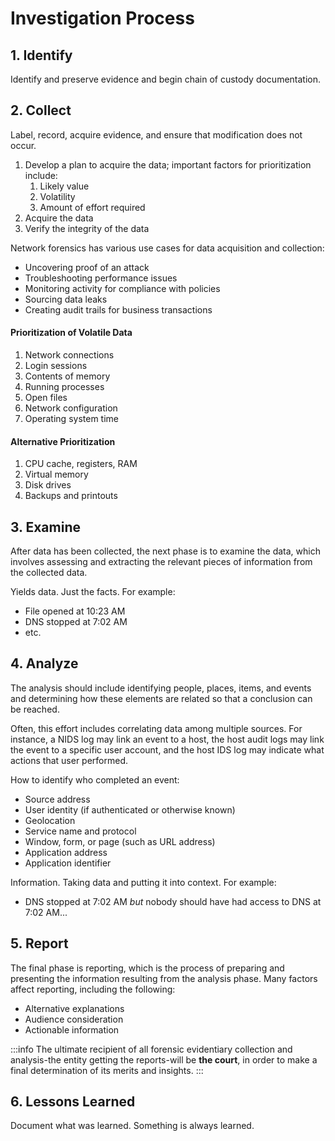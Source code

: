 # Investigation Process

## 1. Identify

Identify and preserve evidence and begin chain of custody documentation.

## 2. Collect

Label, record, acquire evidence, and ensure that modification does not occur.

1. Develop a plan to acquire the data; important factors for prioritization include:
   1. Likely value
   2. Volatility
   3. Amount of effort required
2. Acquire the data
3. Verify the integrity of the data

Network forensics has various use cases for data acquisition and collection:

* Uncovering proof of an attack
* Troubleshooting performance issues
* Monitoring activity for compliance with policies
* Sourcing data leaks
* Creating audit trails for business transactions

#### Prioritization of Volatile Data

1. Network connections
2. Login sessions
3. Contents of memory
4. Running processes
5. Open files
6. Network configuration
7. Operating system time

#### Alternative Prioritization

1. CPU cache, registers, RAM
2. Virtual memory
3. Disk drives
4. Backups and printouts

## 3. Examine

After data has been collected, the next phase is to examine the data, which involves assessing and extracting the relevant pieces of information from the collected data.

Yields data. Just the facts. For example:

- File opened at 10:23 AM
- DNS stopped at 7:02 AM
- etc.

## 4. Analyze

The analysis should include identifying people, places, items, and events and determining how these elements are related so that a conclusion can be reached.

Often, this effort includes correlating data among multiple sources. For instance, a NIDS log may link an event to a host, the host audit logs may link the event to a specific user account, and the host IDS log may indicate what actions that user performed.

How to identify who completed an event:

- Source address
- User identity \(if authenticated or otherwise known\)
- Geolocation
- Service name and protocol
- Window, form, or page \(such as URL address\)
- Application address
- Application identifier

Information. Taking data and putting it into context. For example:

- DNS stopped at 7:02 AM *but* nobody should have had access to DNS at 7:02 AM...

## 5. Report

The final phase is reporting, which is the process of preparing and presenting the information resulting from the analysis phase. Many factors affect reporting, including the following:

- Alternative explanations
- Audience consideration
- Actionable information

:::info
The ultimate recipient of all forensic evidentiary collection and analysis-the entity getting the reports-will be **the court**, in order to make a final determination of its merits and insights.
:::

## 6. Lessons Learned

Document what was learned. Something is always learned.